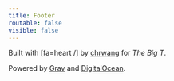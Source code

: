 ```yaml
---
title: Footer
routable: false
visible: false
---
```


Built with [fa=heart /] by [chrwang](https://github.com/chrwang) for _The Big T_.

Powered by [Grav](https://getgrav.org) and [DigitalOcean](https://digitalocean.com).
